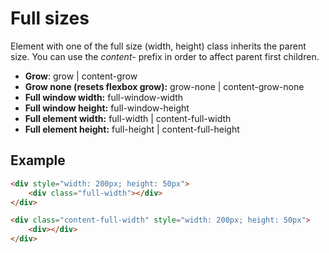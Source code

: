 # Full sizes

Element with one of the full size (width, height) class inherits the parent size. You can use the *content-* prefix in order to affect parent first children.

- **Grow**: grow | content-grow
- **Grow none (resets flexbox grow):** grow-none | content-grow-none
- **Full window width:** full-window-width
- **Full window height:** full-window-height
- **Full element width:** full-width | content-full-width
- **Full element height:** full-height | content-full-height

## Example
````Html
<div style="width: 200px; height: 50px">
	<div class="full-width"></div>
</div>

<div class="content-full-width" style="width: 200px; height: 50px">
	<div></div>
</div>
````
